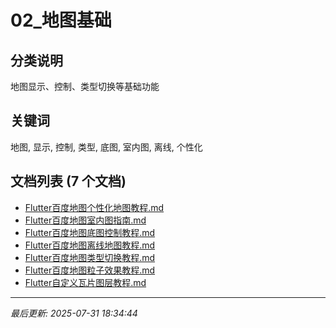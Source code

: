 # 02_地图基础

## 分类说明
地图显示、控制、类型切换等基础功能

## 关键词
地图, 显示, 控制, 类型, 底图, 室内图, 离线, 个性化

## 文档列表 (7 个文档)

- [Flutter百度地图个性化地图教程.md](Flutter百度地图个性化地图教程.md)
- [Flutter百度地图室内图指南.md](Flutter百度地图室内图指南.md)
- [Flutter百度地图底图控制教程.md](Flutter百度地图底图控制教程.md)
- [Flutter百度地图离线地图教程.md](Flutter百度地图离线地图教程.md)
- [Flutter百度地图类型切换教程.md](Flutter百度地图类型切换教程.md)
- [Flutter百度地图粒子效果教程.md](Flutter百度地图粒子效果教程.md)
- [Flutter自定义瓦片图层教程.md](Flutter自定义瓦片图层教程.md)

---
*最后更新: 2025-07-31 18:34:44*
